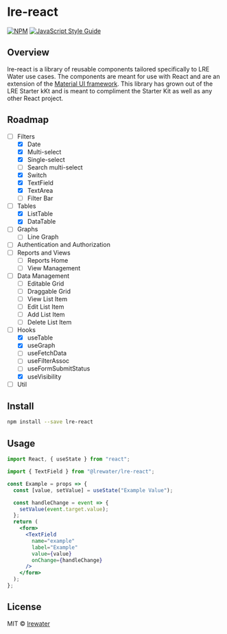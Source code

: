 # lre-react

>

[![NPM](https://img.shields.io/npm/v/@lrewater/lre-react.svg)](https://www.npmjs.com/package/lre-react) [![JavaScript Style Guide](https://img.shields.io/badge/code_style-standard-brightgreen.svg)](https://standardjs.com)

## Overview

lre-react is a library of reusable components tailored specifically to LRE Water use cases. The components are meant for use with React and are an extension of the [Material UI framework](https://material-ui.com/). This library has grown out of the LRE Starter kKt and is meant to compliment the Starter Kit as well as any other React project.

## Roadmap

- [ ] Filters
  - [x] Date
  - [x] Multi-select
  - [x] Single-select
  - [ ] Search multi-select
  - [x] Switch
  - [x] TextField
  - [x] TextArea
  - [ ] Filter Bar
- [ ] Tables
  - [x] ListTable
  - [x] DataTable
- [ ] Graphs
  - [ ] Line Graph
- [ ] Authentication and Authorization
- [ ] Reports and Views
  - [ ] Reports Home
  - [ ] View Management
- [ ] Data Management
  - [ ] Editable Grid
  - [ ] Draggable Grid
  - [ ] View List Item
  - [ ] Edit List Item
  - [ ] Add List Item
  - [ ] Delete List Item
- [ ] Hooks
  - [x] useTable
  - [x] useGraph
  - [ ] useFetchData
  - [ ] useFilterAssoc
  - [ ] useFormSubmitStatus
  - [x] useVisibility
- [ ] Util

## Install

```bash
npm install --save lre-react
```

## Usage

```jsx
import React, { useState } from "react";

import { TextField } from "@lrewater/lre-react";

const Example = props => {
  const [value, setValue] = useState("Example Value");

  const handleChange = event => {
    setValue(event.target.value);
  };
  return (
    <form>
      <TextField
        name="example"
        label="Example"
        value={value}
        onChange={handleChange}
      />
    </form>
  );
};
```

## License

MIT © [lrewater](https://github.com/lrewater)
